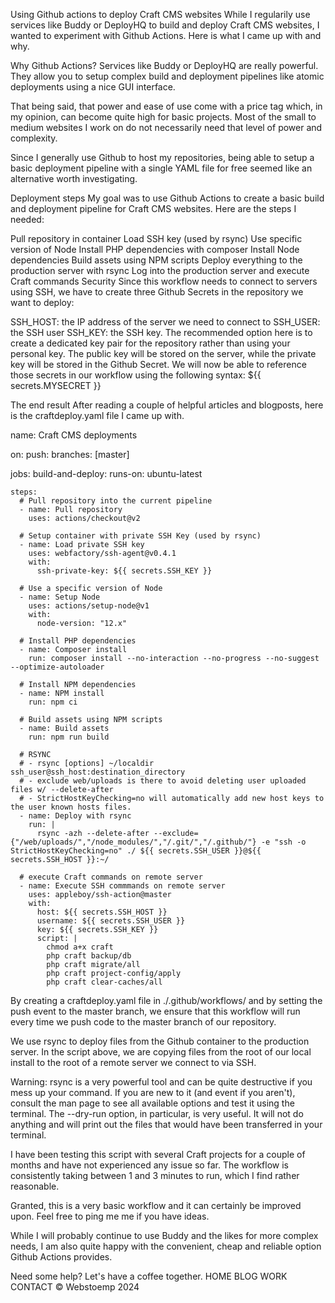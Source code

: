 Using Github actions to deploy Craft CMS websites
While I regularily use services like Buddy or DeployHQ to build and deploy Craft CMS websites, I wanted to experiment with Github Actions. Here is what I came up with and why.

Why Github Actions?
Services like Buddy or DeployHQ are really powerful. They allow you to setup complex build and deployment pipelines like atomic deployments using a nice GUI interface.

That being said, that power and ease of use come with a price tag which, in my opinion, can become quite high for basic projects. Most of the small to medium websites I work on do not necessarily need that level of power and complexity.

Since I generally use Github to host my repositories, being able to setup a basic deployment pipeline with a single YAML file for free seemed like an alternative worth investigating.

Deployment steps
My goal was to use Github Actions to create a basic build and deployment pipeline for Craft CMS websites. Here are the steps I needed:

Pull repository in container
Load SSH key (used by rsync)
Use specific version of Node
Install PHP dependencies with composer
Install Node dependencies
Build assets using NPM scripts
Deploy everything to the production server with rsync
Log into the production server and execute Craft commands
Security
Since this workflow needs to connect to servers using SSH, we have to create three Github Secrets in the repository we want to deploy:

SSH_HOST: the IP address of the server we need to connect to
SSH_USER: the SSH user
SSH_KEY: the SSH key. The recommended option here is to create a dedicated key pair for the repository rather than using your personal key. The public key will be stored on the server, while the private key will be stored in the Github Secret.
We will now be able to reference those secrets in our workflow using the following syntax: ${{ secrets.MYSECRET }}

The end result
After reading a couple of helpful articles and blogposts, here is the craftdeploy.yaml file I came up with.

name: Craft CMS deployments

on:
  push:
    branches: [master]

jobs:
  build-and-deploy:
    runs-on: ubuntu-latest

    steps:
      # Pull repository into the current pipeline
      - name: Pull repository
        uses: actions/checkout@v2

      # Setup container with private SSH Key (used by rsync)
      - name: Load private SSH key
        uses: webfactory/ssh-agent@v0.4.1
        with:
          ssh-private-key: ${{ secrets.SSH_KEY }}

      # Use a specific version of Node
      - name: Setup Node
        uses: actions/setup-node@v1
        with:
          node-version: "12.x"

      # Install PHP dependencies
      - name: Composer install
        run: composer install --no-interaction --no-progress --no-suggest --optimize-autoloader

      # Install NPM dependencies
      - name: NPM install
        run: npm ci

      # Build assets using NPM scripts
      - name: Build assets
        run: npm run build

      # RSYNC
      # - rsync [options] ~/localdir ssh_user@ssh_host:destination_directory
      # - exclude web/uploads is there to avoid deleting user uploaded files w/ --delete-after
      # - StrictHostKeyChecking=no will automatically add new host keys to the user known hosts files.
      - name: Deploy with rsync
        run: |
          rsync -azh --delete-after --exclude={"/web/uploads/","/node_modules/","/.git/","/.github/"} -e "ssh -o StrictHostKeyChecking=no" ./ ${{ secrets.SSH_USER }}@${{ secrets.SSH_HOST }}:~/

      # execute Craft commands on remote server
      - name: Execute SSH commmands on remote server
        uses: appleboy/ssh-action@master
        with:
          host: ${{ secrets.SSH_HOST }}
          username: ${{ secrets.SSH_USER }}
          key: ${{ secrets.SSH_KEY }}
          script: |
            chmod a+x craft
            php craft backup/db
            php craft migrate/all
            php craft project-config/apply
            php craft clear-caches/all
By creating a craftdeploy.yaml file in ./.github/workflows/ and by setting the push event to the master branch, we ensure that this workflow will run every time we push code to the master branch of our repository.

We use rsync to deploy files from the Github container to the production server. In the script above, we are copying files from the root of our local install to the root of a remote server we connect to via SSH.

Warning: rsync is a very powerful tool and can be quite destructive if you mess up your command. If you are new to it (and event if you aren't), consult the man page to see all available options and test it using the terminal. The --dry-run option, in particular, is very useful. It will not do anything and will print out the files that would have been transferred in your terminal.

I have been testing this script with several Craft projects for a couple of months and have not experienced any issue so far. The workflow is consistently taking between 1 and 3 minutes to run, which I find rather reasonable.

Granted, this is a very basic workflow and it can certainly be improved upon. Feel free to ping me me if you have ideas.

While I will probably continue to use Buddy and the likes for more complex needs, I am also quite happy with the convenient, cheap and reliable option Github Actions provides.

Need some help? Let's have a coffee together.
HOME
BLOG
WORK
CONTACT
© Webstoemp 2024
